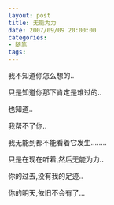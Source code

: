 ```yaml
---
layout: post
title: 无能为力
date: 2007/09/09 20:00:00
categories: 
- 随笔
tags: 
---
```


我不知道你怎么想的..

只是知道你那下肯定是难过的..

也知道..

我帮不了你..

我无能到都不能看着它发生........

只是在现在听着,然后无能为力..

你的过去,没有我的足迹..

你的明天,依旧不会有了...
